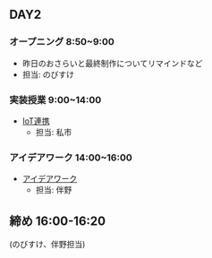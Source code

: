 ## DAY2

### オープニング 8:50~9:00

- 昨日のおさらいと最終制作についてリマインドなど
- 担当: のびすけ

### 実装授業 9:00~14:00

- [IoT連携](./dev_lesson/)
    - 担当: 私市

### アイデアワーク 14:00~16:00

- [アイデアワーク](./ideation.md)
    - 担当: 伴野

## 締め 16:00-16:20

(のびすけ、伴野担当)

